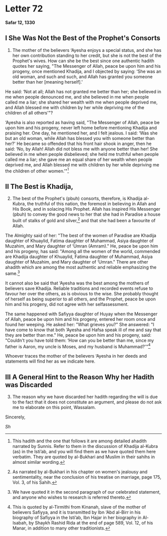 Letter 72
=========

**Safar 12, 1330**

I She Was Not the Best of the Prophet's Consorts
------------------------------------------------

1) The mother of the believers ‘Ayesha enjoys a special status, and she
has her own contribution standing to her credit, but she is not the best
of the Prophet's wives. How can she be the best since one authentic
hadith quotes her saying, "The Messenger of Allah, peace be upon him and
his progeny, once mentioned Khadija, and I objected by saying: ‘She was
an old woman, and such and such, and Allah has granted you someone
better than her [meaning herself].'

He said: ‘Not at all; Allah has not granted me better than her; she
believed in me when people denounced me, and she believed in me when
people called me a liar; she shared her wealth with me when people
deprived me, and Allah blessed me with children by her while depriving
me of the children of all others'"?

‘Ayesha is also reported as having said, "The Messenger of Allah, peace
be upon him and his progeny, never left home before mentioning Khadija
and praising her. One day, he mentioned her, and I felt jealous. I said:
‘Was she but an old woman, while Allah has blessed you with someone
better than her?' He became so offended that his front hair shook in
anger, then he said: ‘No, by Allah! Allah did not bless me with anyone
better than her! She believed in me when people disbelieved; she held me
truthful when people called me a liar; she gave me an equal share of her
wealth when people deprived me, and Allah blessed me with children by
her while depriving me the children of other women.'"[^1]

II The Best is Khadija,
-----------------------

2) The best of the Prophet's (pbuh) consorts, therefore, is Khadija
al-Kubra, the truthful of this nation, the foremost in believing in
Allah and His Book, and in solacing His Prophet. Allah has inspired His
Messenger (pbuh) to convey the good news to her that she had in Paradise
a house built of stalks of gold and silver,[^2] and that she had been a
favourite of Allah.

The Almighty said of her: "The best of the women of Paradise are Khadija
daughter of Khuaylid, Fatima daughter of Muhammad, Asiya daughter of
Muzahim, and Mary daughter of ‘Umran (Amram)." He, peace be upon him and
his progeny, has said: "Among all the women of the world, commended are
Khadija daughter of Khuaylid, Fatima daughter of Muhammad, Asiya
daughter of Muzahim, and Mary daughter of ‘Umran." There are other
ahadith which are among the most authentic and reliable emphasizing the
same.[^3]

It cannot also be said that ‘Ayesha was the best among the mothers of
believers save Khadija. Reliable traditions and recorded events refuse
to favour her over the others, as is obvious to the wise. She probably
thought of herself as being superior to all others, and the Prophet,
peace be upon him and his progeny, did not agree with her
self­assessment.

The same happened with Safiyya daughter of Huyay when the Messenger of
Allah, peace be upon him and his progeny, entered her room once and
found her weeping. He asked her: "What grieves you?" She answered: "I
have come to know that both ‘Ayesha and Hafsa speak ill of me and say
that they are better than me." He, peace be upon him and his progeny,
said: "Couldn't you have told them: ‘How can you be better than me,
since my father is Aaron, my uncle is Moses, and my husband is
Muhammad?'"[^4]

Whoever traces the mother of the believers ‘Ayesha in her deeds and
statements will find her as we indicate here.

III A General Hint to the Reason Why her Hadith was Discarded
-------------------------------------------------------------

3) The reason why we have discarded her hadith regarding the will is due
to the fact that it does not constitute an argument, and please do not
ask me to elaborate on this point, Wassalam.

Sincerely,

*Sh*

[^1]: This hadith and the one that follows it are among detailed ahadith
narrated by Sunnis. Refer to them in the discussion of Khadija al-Kubra
(as) in the Isti’ab, and you will find them as we have quoted them here
verbatim. They are quoted by al-Bukhari and Muslim in their sahihs in
almost similar wording.

[^2]: As narrated by al-Bukhari in his chapter on women's jealousy and
sentimentality, near the conclusion of his treatise on marriage, page
175, Vol. 3, of his Sahih.

[^3]: We have quoted it in the second paragraph of our celebrated
statement, and anyone who wishes to research is referred thereto.

[^4]: This is quoted by al-Tirmithi from Kinanah, slave of the mother of
believers Safiyya, and it is transmitted by Ibn ‘Abd al-Birr in his
biography of Safiyya in the Isti’ab, Ibn Hajar in her biography in
Al-Isabah, by Shaykh Rashid Rida at the end of page 589, Vol. 12, of his
Manar, in addition to many other traditionists.



